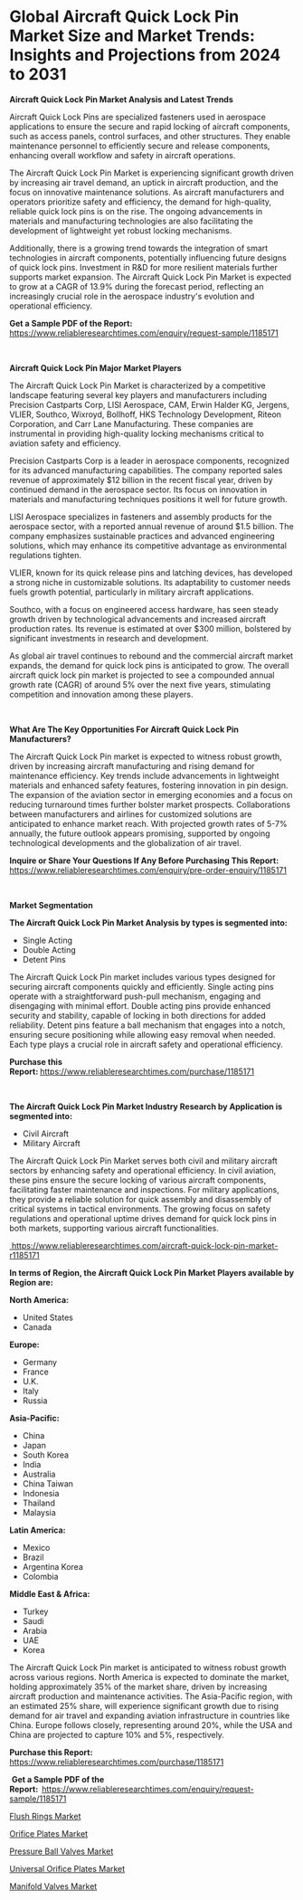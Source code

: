 <p><h1>Global Aircraft Quick Lock Pin Market Size and Market Trends: Insights and Projections from 2024 to 2031</h1></p><p><strong>Aircraft Quick Lock Pin Market Analysis and Latest Trends</strong></p>
<p><p>Aircraft Quick Lock Pins are specialized fasteners used in aerospace applications to ensure the secure and rapid locking of aircraft components, such as access panels, control surfaces, and other structures. They enable maintenance personnel to efficiently secure and release components, enhancing overall workflow and safety in aircraft operations.</p><p>The Aircraft Quick Lock Pin Market is experiencing significant growth driven by increasing air travel demand, an uptick in aircraft production, and the focus on innovative maintenance solutions. As aircraft manufacturers and operators prioritize safety and efficiency, the demand for high-quality, reliable quick lock pins is on the rise. The ongoing advancements in materials and manufacturing technologies are also facilitating the development of lightweight yet robust locking mechanisms.</p><p>Additionally, there is a growing trend towards the integration of smart technologies in aircraft components, potentially influencing future designs of quick lock pins. Investment in R&D for more resilient materials further supports market expansion. The Aircraft Quick Lock Pin Market is expected to grow at a CAGR of 13.9% during the forecast period, reflecting an increasingly crucial role in the aerospace industry's evolution and operational efficiency.</p></p>
<p><strong>Get a Sample PDF of the Report:&nbsp;</strong> <a href="https://www.reliableresearchtimes.com/enquiry/request-sample/1185171?utm_campaign=1486&utm_medium=2&utm_source=Github&utm_content=ia&utm_term=22102024&utm_id=aircraft-quick-lock-pin">https://www.reliableresearchtimes.com/enquiry/request-sample/1185171</a></p>
<p>&nbsp;</p>
<p><strong>Aircraft Quick Lock Pin Major Market Players</strong></p>
<p><p>The Aircraft Quick Lock Pin Market is characterized by a competitive landscape featuring several key players and manufacturers including Precision Castparts Corp, LISI Aerospace, CAM, Erwin Halder KG, Jergens, VLIER, Southco, Wixroyd, Bollhoff, HKS Technology Development, Riteon Corporation, and Carr Lane Manufacturing. These companies are instrumental in providing high-quality locking mechanisms critical to aviation safety and efficiency.</p><p>Precision Castparts Corp is a leader in aerospace components, recognized for its advanced manufacturing capabilities. The company reported sales revenue of approximately $12 billion in the recent fiscal year, driven by continued demand in the aerospace sector. Its focus on innovation in materials and manufacturing techniques positions it well for future growth.</p><p>LISI Aerospace specializes in fasteners and assembly products for the aerospace sector, with a reported annual revenue of around $1.5 billion. The company emphasizes sustainable practices and advanced engineering solutions, which may enhance its competitive advantage as environmental regulations tighten.</p><p>VLIER, known for its quick release pins and latching devices, has developed a strong niche in customizable solutions. Its adaptability to customer needs fuels growth potential, particularly in military aircraft applications.</p><p>Southco, with a focus on engineered access hardware, has seen steady growth driven by technological advancements and increased aircraft production rates. Its revenue is estimated at over $300 million, bolstered by significant investments in research and development.</p><p>As global air travel continues to rebound and the commercial aircraft market expands, the demand for quick lock pins is anticipated to grow. The overall aircraft quick lock pin market is projected to see a compounded annual growth rate (CAGR) of around 5% over the next five years, stimulating competition and innovation among these players.</p></p>
<p>&nbsp;</p>
<p><strong>What Are The Key Opportunities For Aircraft Quick Lock Pin Manufacturers?</strong></p>
<p><p>The Aircraft Quick Lock Pin market is expected to witness robust growth, driven by increasing aircraft manufacturing and rising demand for maintenance efficiency. Key trends include advancements in lightweight materials and enhanced safety features, fostering innovation in pin design. The expansion of the aviation sector in emerging economies and a focus on reducing turnaround times further bolster market prospects. Collaborations between manufacturers and airlines for customized solutions are anticipated to enhance market reach. With projected growth rates of 5-7% annually, the future outlook appears promising, supported by ongoing technological developments and the globalization of air travel.</p></p>
<p><strong>Inquire or Share Your Questions If Any Before Purchasing This Report:</strong> <a href="https://www.reliableresearchtimes.com/enquiry/pre-order-enquiry/1185171?utm_campaign=1486&utm_medium=2&utm_source=Github&utm_content=ia&utm_term=22102024&utm_id=aircraft-quick-lock-pin">https://www.reliableresearchtimes.com/enquiry/pre-order-enquiry/1185171</a></p>
<p>&nbsp;</p>
<p><strong>Market Segmentation</strong></p>
<p><strong>The Aircraft Quick Lock Pin Market Analysis by types is segmented into:</strong></p>
<p><ul><li>Single Acting</li><li>Double Acting</li><li>Detent Pins</li></ul></p>
<p><p>The Aircraft Quick Lock Pin market includes various types designed for securing aircraft components quickly and efficiently. Single acting pins operate with a straightforward push-pull mechanism, engaging and disengaging with minimal effort. Double acting pins provide enhanced security and stability, capable of locking in both directions for added reliability. Detent pins feature a ball mechanism that engages into a notch, ensuring secure positioning while allowing easy removal when needed. Each type plays a crucial role in aircraft safety and operational efficiency.</p></p>
<p><strong>Purchase this Report:&nbsp;</strong><a href="https://www.reliableresearchtimes.com/purchase/1185171?utm_campaign=1486&utm_medium=2&utm_source=Github&utm_content=ia&utm_term=22102024&utm_id=aircraft-quick-lock-pin">https://www.reliableresearchtimes.com/purchase/1185171</a></p>
<p>&nbsp;</p>
<p><strong>The Aircraft Quick Lock Pin Market Industry Research by Application is segmented into:</strong></p>
<p><ul><li>Civil Aircraft</li><li>Military Aircraft</li></ul></p>
<p><p>The Aircraft Quick Lock Pin Market serves both civil and military aircraft sectors by enhancing safety and operational efficiency. In civil aviation, these pins ensure the secure locking of various aircraft components, facilitating faster maintenance and inspections. For military applications, they provide a reliable solution for quick assembly and disassembly of critical systems in tactical environments. The growing focus on safety regulations and operational uptime drives demand for quick lock pins in both markets, supporting various aircraft functionalities.</p></p>
<p><a href="https://www.reliableresearchtimes.com/aircraft-quick-lock-pin-market-r1185171?utm_campaign=1486&utm_medium=2&utm_source=Github&utm_content=ia&utm_term=22102024&utm_id=aircraft-quick-lock-pin">&nbsp;https://www.reliableresearchtimes.com/aircraft-quick-lock-pin-market-r1185171</a></p>
<p><strong>In terms of Region, the Aircraft Quick Lock Pin Market Players available by Region are:</strong></p>
<p>
    <p> <strong> North America: </strong>
        <ul>
            <li>United States</li>
            <li>Canada</li>
        </ul>
        </p> 
    <p> <strong> Europe: </strong>
        <ul>
            <li>Germany</li>
            <li>France</li>
            <li>U.K.</li>
            <li>Italy</li>
            <li>Russia</li>
        </ul>
        </p> 
    <p> <strong> Asia-Pacific: </strong>
        <ul>
            <li>China</li>
            <li>Japan</li>
            <li>South Korea</li>
            <li>India</li>
            <li>Australia</li>
            <li>China Taiwan</li>
            <li>Indonesia</li>
            <li>Thailand</li>
            <li>Malaysia</li>
        </ul>
        </p> 
    <p> <strong> Latin America: </strong>
        <ul>
            <li>Mexico</li>
            <li>Brazil</li>
            <li>Argentina Korea</li>
            <li>Colombia</li>
        </ul>
        </p> 
    <p> <strong> Middle East & Africa: </strong>
        <ul>
            <li>Turkey</li>
            <li>Saudi</li>
            <li>Arabia</li>
            <li>UAE</li>
            <li>Korea</li>
        </ul>
    </p>
    </p>
<p><p>The Aircraft Quick Lock Pin market is anticipated to witness robust growth across various regions. North America is expected to dominate the market, holding approximately 35% of the market share, driven by increasing aircraft production and maintenance activities. The Asia-Pacific region, with an estimated 25% share, will experience significant growth due to rising demand for air travel and expanding aviation infrastructure in countries like China. Europe follows closely, representing around 20%, while the USA and China are projected to capture 10% and 5%, respectively.</p></p>
<p><strong>Purchase this Report: </strong><a href="https://www.reliableresearchtimes.com/purchase/1185171?utm_campaign=1486&utm_medium=2&utm_source=Github&utm_content=ia&utm_term=22102024&utm_id=aircraft-quick-lock-pin">https://www.reliableresearchtimes.com/purchase/1185171</a></p>
<p>&nbsp;<strong>Get a Sample PDF of the Report:&nbsp;&nbsp;</strong><a href="https://www.reliableresearchtimes.com/enquiry/request-sample/1185171?utm_campaign=1486&utm_medium=2&utm_source=Github&utm_content=ia&utm_term=22102024&utm_id=aircraft-quick-lock-pin">https://www.reliableresearchtimes.com/enquiry/request-sample/1185171</a></p>
<p><strong></strong></p>
<p><p><a href="https://www.linkedin.com/pulse/analyzing-global-flush-rings-market-growth-prospects-future-jllrc?utm_campaign=1486&utm_medium=2&utm_source=Github&utm_content=ia&utm_term=22102024&utm_id=aircraft-quick-lock-pin">Flush Rings Market</a></p><p><a href="https://www.linkedin.com/pulse/orifice-plates-market-strategic-insights-product-evolution-hxajc?utm_campaign=1486&utm_medium=2&utm_source=Github&utm_content=ia&utm_term=22102024&utm_id=aircraft-quick-lock-pin">Orifice Plates Market</a></p><p><a href="https://www.linkedin.com/pulse/pressure-ball-valves-market-outlook-current-assessment-future-cs3jc?utm_campaign=1486&utm_medium=2&utm_source=Github&utm_content=ia&utm_term=22102024&utm_id=aircraft-quick-lock-pin">Pressure Ball Valves Market</a></p><p><a href="https://www.linkedin.com/pulse/universal-orifice-plates-market-outlook-complete-industry-hdydc?utm_campaign=1486&utm_medium=2&utm_source=Github&utm_content=ia&utm_term=22102024&utm_id=aircraft-quick-lock-pin">Universal Orifice Plates Market</a></p><p><a href="https://www.linkedin.com/pulse/manifold-valves-market-size-share-growth-analysis-type-application-ld5jc?utm_campaign=1486&utm_medium=2&utm_source=Github&utm_content=ia&utm_term=22102024&utm_id=aircraft-quick-lock-pin">Manifold Valves Market</a></p></p>